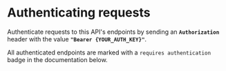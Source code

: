 # Authenticating requests

Authenticate requests to this API's endpoints by sending an **`Authorization`** header with the value **`"Bearer {YOUR_AUTH_KEY}"`**.

All authenticated endpoints are marked with a `requires authentication` badge in the documentation below.


